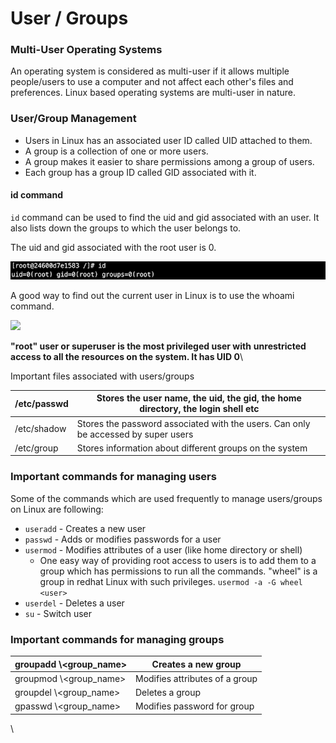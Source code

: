 # User / Groups

### Multi-User Operating Systems <a href="#multi-user-operating-systems" id="multi-user-operating-systems"></a>

An operating system is considered as multi-user if it allows multiple people/users to use a computer and not affect each other's files and preferences. Linux based operating systems are multi-user in nature.

### User/Group Management <a href="#usergroup-management" id="usergroup-management"></a>

* Users in Linux has an associated user ID called UID attached to them.
* A group is a collection of one or more users.&#x20;
* A group makes it easier to share permissions among a group of users.
* Each group has a group ID called GID associated with it.

#### id command <a href="#id-command" id="id-command"></a>

`id` command can be used to find the uid and gid associated with an user. It also lists down the groups to which the user belongs to.

The uid and gid associated with the root user is 0.&#x20;

![](<../../.gitbook/assets/image (7) (1).png>)

A good way to find out the current user in Linux is to use the whoami command.

![](https://linkedin.github.io/school-of-sre/level101/linux\_basics/images/linux/admin/image35.png)

**"root" user or superuser is the most privileged user with** **unrestricted access to all the resources on the system. It has UID 0**\


Important files associated with users/groups

| /etc/passwd | Stores the user name, the uid, the gid, the home directory, the login shell etc    |
| ----------- | ---------------------------------------------------------------------------------- |
| /etc/shadow | Stores the password associated with the users. Can only be accessed by super users |
| /etc/group  | Stores information about different groups on the system                            |

### Important commands for managing users <a href="#important-commands-for-managing-users" id="important-commands-for-managing-users"></a>

Some of the commands which are used frequently to manage users/groups on Linux are following:

* `useradd` - Creates a new user
* `passwd` - Adds or modifies passwords for a user
* `usermod` - Modifies attributes of a user (like home directory or shell)
  * One easy way of providing root access to users is to add them to a group which has permissions to run all the commands. "wheel" is a group in redhat Linux with such privileges. `usermod -a -G wheel <user>`
* `userdel` - Deletes a user
* `su` - Switch user

### Important commands for managing groups <a href="#important-commands-for-managing-groups" id="important-commands-for-managing-groups"></a>

| groupadd \\\<group\_name> | Creates a new group            |
| ------------------------- | ------------------------------ |
| groupmod \\\<group\_name> | Modifies attributes of a group |
| groupdel \\\<group\_name> | Deletes a group                |
| gpasswd \\\<group\_name>  | Modifies password for group    |

\
